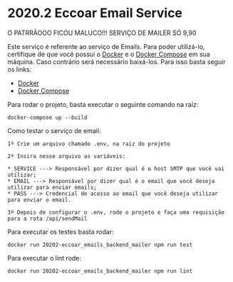 # 2020.2 Eccoar Email Service

O PATRRÃOOO FICOU MALUCO!!!
SERVIÇO DE MAILER SÓ 9,90

Este serviço é referente ao serviço de Emails.
Para poder utilizá-lo, certifique de que você possui o [Docker](https://www.docker.com/) e o 
[Docker Compose](https://docs.docker.com/compose/) em sua máquina.
Caso contrário será necessário baixá-los. Para isso basta seguir os links:

* [Docker](https://docs.docker.com/get-docker/)
* [Docker Compose](https://docs.docker.com/compose/install/)

Para rodar o projeto, basta executar o seguinte comando na raíz:
```
docker-compose up --build
```

Como testar o serviço de email:

```
1º Crie um arquivo chamado .env, na raiz do projeto

2º Insira nesse arquivo as variáveis:

* SERVICE ---> Responsável por dizer qual é o host SMTP que você vai utilizar;
* EMAIL ---> Responsável por dizer qual é o email que você deseja utilizar para enviar emails;
* PASS ---> Credencial de acesso ao email que você deseja utilizar para enviar o email.

3º Depois de configurar o .env, rode o projeto e faça uma requisição para a rota /api/sendMail
```

Para executar os testes basta rodar:
```
docker run 20202-eccoar_emails_backend_mailer npm run test
```

Para executar o lint rode:
```
docker run 20202-eccoar_emails_backend_mailer npm run lint
```
